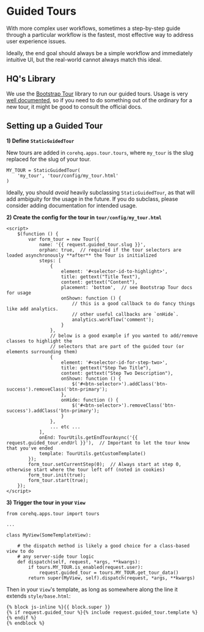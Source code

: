 # Guided Tours

With more complex user workflows, sometimes a step-by-step guide through a particular workflow is the fastest, most effective way to address user experience issues.

Ideally, the end goal should always be a simple workflow and immediately intuitive UI, but the real-world cannot always match this ideal.

## HQ's Library

We use the [Bootstrap Tour](http://bootstraptour.com/) library to run our guided tours. Usage is very [well documented](http://bootstraptour.com/api/), so if you need to do something out of the ordinary for a new tour, it might be good to consult the official docs.

## Setting up a Guided Tour

**1) Define `StaticGuidedTour`**

New tours are added in `corehq.apps.tour.tours`, where `my_tour` is the slug replaced for the slug of your tour.

```
MY_TOUR = StaticGuidedTour(
    'my_tour', 'tour/config/my_tour.html'
)
```

Ideally, you should *avoid* heavily subclassing `StaticGuidedTour`, as that will add ambiguity for the usage in the future. If you do subclass, please consider adding documentation for intended usage.
 
**2) Create the config for the tour in `tour/config/my_tour.html`**

```
<script>
    $(function () {
        var form_tour = new Tour({
            name: '{{ request.guided_tour.slug }}',
            orphan: true,  // required if the tour selectors are loaded asynchronously **after** the Tour is initialized
            steps: [
                {
                    element: '#<selector-id-to-highlight>',
                    title: gettext("Title Text"),
                    content: gettext("Content"),
                    placement: 'bottom',  // see Bootstrap Tour docs for usage
                    onShown: function () {
                        // this is a good callback to do fancy things like add analytics.
                        // other useful callbacks are `onHide`. 
                        analytics.workflow('comment');
                    }
                },
                // below is a good example if you wanted to add/remove classes to highlight the 
                // selectors that are part of the guided tour (or elements surrounding them)
                {
                    element: '#<selector-id-for-step-two>',
                    title: gettext("Step Two Title"),
                    content: gettext("Step Two Description"),
                    onShown: function () {
                        $('#<btn-selector>').addClass('btn-success').removeClass('btn-primary');
                    },
                    onHide: function () {
                        $('#<btn-selector>').removeClass('btn-success').addClass('btn-primary');
                    }
                },
                ... etc ...
            ],
            onEnd: TourUtils.getEndTourAsync('{{ request.guided_tour.endUrl }}'),  // Important to let the tour know that you've ended
            template: TourUtils.getCustomTemplate()
        });
        form_tour.setCurrentStep(0);  // Always start at step 0, otherwise start where the tour left off (noted in cookies)
        form_tour.init(true);
        form_tour.start(true);
    });
</script>
```

**3) Trigger the tour in your `View`**

```
from corehq.apps.tour import tours

...

class MyView(SomeTemplateView):

    # the dispatch method is likely a good choice for a class-based view to do
    # any server-side tour logic
    def dispatch(self, request, *args, **kwargs):
        if tours.MY_TOUR.is_enabled(request.user):
            request.guided_tour = tours.MY_TOUR.get_tour_data()
        return super(MyView, self).dispatch(request, *args, **kwargs)
```

Then in your `View`'s template, as long as somewhere along the line it extends `style/base.html`:

```
{% block js-inline %}{{ block.super }}
{% if request.guided_tour %}{% include request.guided_tour.template %}{% endif %}
{% endblock %}
```


